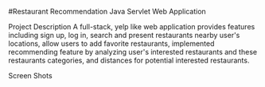 #Restaurant Recommendation Java Servlet Web Application

Project Description
A full-stack, yelp like web application provides features including sign up, log in, search and present restaurants nearby user's locations, allow users to add favorite restaurants, implemented recommending feature by analyzing user's interested restaurants and these restaurants categories, and distances for potential interested restaurants.


Screen Shots


